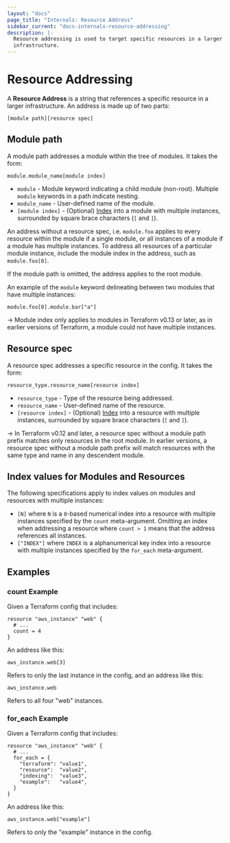 ```yaml
---
layout: "docs"
page_title: "Internals: Resource Address"
sidebar_current: "docs-internals-resource-addressing"
description: |-
  Resource addressing is used to target specific resources in a larger
  infrastructure.
---
```


# Resource Addressing

A __Resource Address__ is a string that references a specific resource in a
larger infrastructure. An address is made up of two parts:

```
[module path][resource spec]
```

## Module path

A module path addresses a module within the tree of modules. It takes the form:

```
module.module_name[module index]
```

 * `module` - Module keyword indicating a child module (non-root). Multiple `module`
   keywords in a path indicate nesting.
 * `module_name` - User-defined name of the module.
 * `[module index]` - (Optional) [Index](#index-values-for-modules-and-resources) into a
   module with multiple instances, surrounded by square brace characters (`[` and `]`).

An address without a resource spec, i.e. `module.foo` applies to every resource within
the module if a single module, or all instances of a module if a module has multiple instances.
To address all resources of a particular module instance, include the module index in the address,
such as `module.foo[0]`.

If the module path is omitted, the address applies to the root module.

An example of the `module` keyword delineating between two modules that have multiple instances:

```
module.foo[0].module.bar["a"]
```

-> Module index only applies to modules in Terraform v0.13 or later, as in earlier
versions of Terraform, a module could not have multiple instances.

## Resource spec

A resource spec addresses a specific resource in the config. It takes the form:

```
resource_type.resource_name[resource index]
```

 * `resource_type` - Type of the resource being addressed.
 * `resource_name` - User-defined name of the resource.
 * `[resource index]` - (Optional) [Index](#index-values-for-modules-and-resources)
   into a resource with multiple instances, surrounded by square brace characters (`[` and `]`).

-> In Terraform v0.12 and later, a resource spec without a module path prefix
matches only resources in the root module. In earlier versions, a resource spec
without a module path prefix will match resources with the same type and name
in any descendent module.

## Index values for Modules and Resources

The following specifications apply to index values on modules and resources with multiple instances:

 * `[N]` where `N` is a `0`-based numerical index into a resource with multiple
   instances specified by the `count` meta-argument. Omitting an index when
   addressing a resource where `count > 1` means that the address references
   all instances.
 * `["INDEX"]` where `INDEX` is a alphanumerical key index into a resource with
   multiple instances specified by the `for_each` meta-argument.

## Examples

### count Example

Given a Terraform config that includes:

```hcl
resource "aws_instance" "web" {
  # ...
  count = 4
}
```

An address like this:

```
aws_instance.web[3]
```

Refers to only the last instance in the config, and an address like this:

```
aws_instance.web
```

Refers to all four "web" instances.

### for_each Example

Given a Terraform config that includes:

```hcl
resource "aws_instance" "web" {
  # ...
  for_each = {
    "terraform": "value1",
    "resource":  "value2",
    "indexing":  "value3",
    "example":   "value4",
  }
}
```

An address like this:

```
aws_instance.web["example"]
```

Refers to only the "example" instance in the config.
